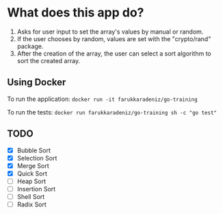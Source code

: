 # What does this app do?

1. Asks for user input to set the array's values by manual or random.
2. If the user chooses by random, values are set with the "crypto/rand" package.
3. After the creation of the array, the user can select a sort algorithm to sort the created array.

## Using Docker

To run the application:
``
docker run -it farukkaradeniz/go-training
``

To run the tests:
``
docker run farukkaradeniz/go-training sh -c "go test"
``

## TODO

- [x] Bubble Sort
- [x] Selection Sort
- [x] Merge Sort
- [x] Quick Sort
- [ ] Heap Sort
- [ ] Insertion Sort
- [ ] Shell Sort
- [ ] Radix Sort
